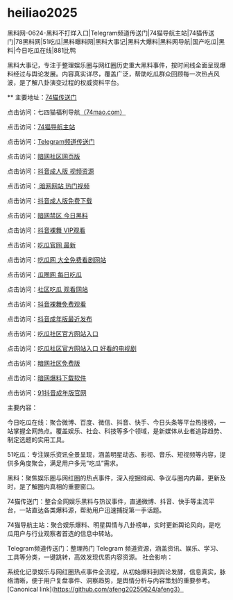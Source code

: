 # heiliao2025
黑料网-0624-黑料不打烊入口|Telegram频道传送门|74猫导航主站|74猫传送门|78黑料网|51吃瓜|黑料曝料网|黑料大事记|黑料大爆料|黑料网导航|国产吃瓜|黑料|今日吃瓜在线|881比鸭

黑料大事记，专注于整理娱乐圈与网红圈历史重大黑料事件，按时间线全面呈现爆料经过与舆论发展。内容真实详尽，覆盖广泛，帮助吃瓜群众回顾每一次热点风波，是了解八卦演变过程的权威资料平台。

** 主要地址：<a href="https://74mao.com/">74猫传送门</a>

点击访问：七四猫福利导航<a href="https://74mao.com/">（74mao.com）</a>

点击访问：<a href="https://74mao.com/">74猫导航主站</a>

点击访问：<a href="https://74mao.com/">Telegram频道传送门</a>

点击访问：<a href="https://aw2-13.pages.dev/">暗网社区网页版</a>

点击访问：<a href="https://dy1-14.pages.dev/">抖音成人版 视频资源</a>

点击访问：<a href="https://aw10-21.pages.dev/"> 暗网网站 热门视频</a>

点击访问：<a href="https://dy6-22.pages.dev/">抖音成人版免费下载</a>

点击访问：<a href="https://aw4-23.pages.dev/">暗网禁区 今日黑料</a>

点击访问：<a href="https://dy9-23.pages.dev/">抖音裸舞 VIP观看</a>

点击访问：<a href="https://cg2-45.pages.dev/">吃瓜官网 最新</a>

点击访问：<a href="https://cg3-46.pages.dev/">吃瓜网 大全免费看剧网站</a>

点击访问：<a href="https://cg6-46.pages.dev/">瓜圈网 每日吃瓜</a>

点击访问：<a href="https://cg8-45.pages.dev/">社区吃瓜 观看网站</a>

点击访问：<a href="https://dy9-22.pages.dev/">抖音裸舞免费观看</a>

点击访问：<a  href="https://dy4-08.pages.dev/">抖音成年版最近发布</a>

点击访问：<a  href="https://cg4-47.pages.dev/">吃瓜社区官方网站入口</a>

点击访问：<a href="https://cg5-48.pages.dev/">吃瓜社区官方网站入口 好看的电视剧</a>

点击访问：<a href="https://aw2-07.pages.dev/">暗网社区免费版</a>

点击访问：<a href="https://aw6-10.pages.dev/">暗网爆料下载软件</a>

点击访问：<a href="https://dy2-11.pages.dev/">91抖音成年版官网</a>

主要内容：

今日吃瓜在线：聚合微博、百度、微信、抖音、快手、今日头条等平台热搜榜，一站掌握全网热点。覆盖娱乐、社会、科技等多个领域，是新媒体从业者追踪趋势、制定选题的实用工具。

51吃瓜：专注娱乐资讯全景呈现，涵盖明星动态、影视、音乐、短视频等内容，提供多角度聚合，满足用户多元“吃瓜”需求。

黑料：聚焦娱乐圈与网红圈的热点事件，深入挖掘绯闻、争议与圈内内幕，更新及时，是了解圈内真相的重要窗口。

74猫传送门：整合全网娱乐黑料与热议事件，直通微博、抖音、快手等主流平台，一站直达各类爆料源，帮助用户迅速捕捉第一手话题。

74猫导航主站：聚合娱乐爆料、明星舆情与八卦榜单，实时更新舆论风向，是吃瓜用户与行业观察者首选的信息中转站。

Telegram频道传送门：整理热门 Telegram 频道资源，涵盖资讯、娱乐、学习、工具等分类，一键跳转，高效发现优质内容资源。
社会影响：

系统化记录娱乐与网红圈热点事件全流程，从初始爆料到舆论发酵，信息真实，脉络清晰，便于用户复盘事件、洞察趋势，是舆情分析与内容策划的重要参考。
[Canonical link](https://github.com/afeng20250624/afeng3）
